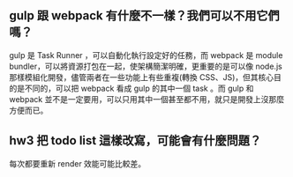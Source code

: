 ## gulp 跟 webpack 有什麼不一樣？我們可以不用它們嗎？
gulp 是 Task Runner ，可以自動化執行設定好的任務，而 webpack 是 module bundler，可以將資源打包在一起，使架構簡潔明確，更重要的是可以像 node.js 那樣模組化開發，儘管兩者在一些功能上有些重複(轉換 CSS、JS)，但其核心目的是不同的，可以把 webpack 看成 gulp 的其中一個 task 。而 gulp 和 webpack 並不是一定要用，可以只用其中一個甚至都不用，就只是開發上沒那麼方便而已。

## hw3 把 todo list 這樣改寫，可能會有什麼問題？
每次都要重新 render 效能可能比較差。
